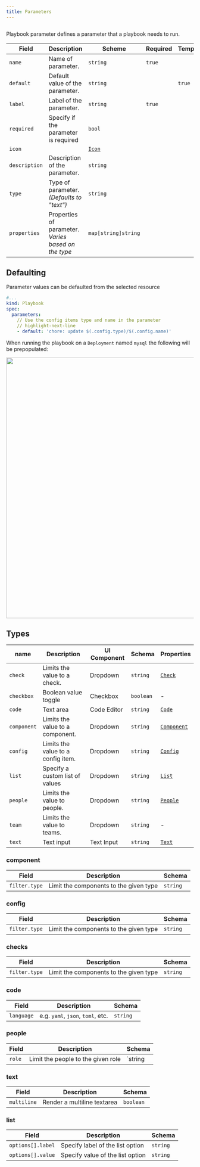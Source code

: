 ```yaml
---
title: Parameters
---
```


```yaml title="scale-deployment.yaml" file=../../../modules/mission-control/fixtures/playbooks/scale-deployment.yaml
```

Playbook parameter defines a parameter that a playbook needs to run.

| Field         | Description                                                                                       | Scheme              | Required | Templatable |
| ------------- | ------------------------------------------------------------------------------------------------- | ------------------- | -------- | ----------- |
| `name`        | Name of parameter.                                                                                | `string`            | `true`   |
| `default`     | Default value of the parameter.                                                                   | `string`            |          | `true`      |
| `label`       | Label of the parameter.                                                                           | `string`            | `true`   |
| `required`    | Specify if the parameter is required                                                              | `bool`              |          |
| `icon`        |  | [`Icon`](/reference/types#icon)            |          |
| `description` | Description of the parameter.                                                                     | `string`            |          |
| `type`        | Type of parameter. _(Defaults to "text")_                                                         | `string`            |          |
| `properties`  | Properties of parameter. _Varies based on the type_                                               | `map[string]string` |          |

## Defaulting

Parameter values can be defaulted from the selected resource

```yaml title="default parameters.yaml"
#...
kind: Playbook
spec:
  parameters:
    // Use the config items type and name in the parameter
    // highlight-next-line
    - default: 'chore: update $(.config.type)/$(.config.name)'
```

When running the playbook on a `Deployment` named `mysql` the following will be prepopulated:

<img src="/img/parameter-defaulting.png" width="700px" className="border-1 border-solid border-gray-200"/>


## Types

| name        | Description                        | UI Component | Schema    | Properties                                                 |
| ----------- | ---------------------------------- | ------------ | --------- | ---------------------------------------------------------- |
| `check`     | Limits the value to a check.       | Dropdown     | `string`  | [`Check`](#checks)     |
| `checkbox`  | Boolean value toggle               | Checkbox     | `boolean` | -                                                          |
| `code`      | Text area                          | Code Editor  | `string`  | [`Code`](#code)              |
| `component` | Limits the value to a component.   | Dropdown     | `string`  | [`Component`](#component) |
| `config`    | Limits the value to a config item. | Dropdown     | `string`  | [`Config`](#config)    |
| `list`      | Specify a custom list of values    | Dropdown     | `string`  | [`List`](#list)              |
| `people`    | Limits the value to people.        | Dropdown     | `string`  | [`People`](#people)          |
| `team`      | Limits the value to teams.         | Dropdown     | `string`  | -                                                          |
| `text`      | Text input                         | Text Input   | `string`  | [`Text`](#text)              |


### component

| Field  | Description                            | Schema   |
| ------ | -------------------------------------- | -------- |
| `filter.type` | Limit the components to the given type | `string` |

### config

| Field  | Description                            | Schema   |
| ------ | -------------------------------------- | -------- |
| `filter.type` | Limit the components to the given type | `string` |

### checks

| Field  | Description                            | Schema   |
| ------ | -------------------------------------- | -------- |
| `filter.type` | Limit the components to the given type | `string` |

### code


| Field      | Description                               | Schema   |
| ---------- | ----------------------------------------- | -------- |
| `language` | e.g. `yaml`, `json`, `toml`, etc. | `string` |

### people

| Field  | Description                        | Schema  |
| ------ | ---------------------------------- | ------- |
| `role` | Limit the people to the given role | `string |

### text

| Field       | Description                                             | Schema    |
| ----------- | ------------------------------------------------------- | --------- |
| `multiline` | Render a multiline textarea | `boolean` |

### list

| Field   | Description                      | Schema   |
| ------- | -------------------------------- | -------- |
| `options[].label` | Specify label of the list option | `string` |
| `options[].value` | Specify value of the list option | `string` |

